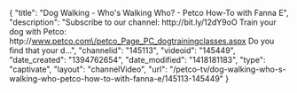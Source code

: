 {
    "title": "Dog Walking - Who's Walking Who? - Petco How-To with Fanna E",
    "description": "Subscribe to our channel: http:\/\/bit.ly\/12dY9oO Train your dog with Petco: http:\/\/www.petco.com\/petco_Page_PC_dogtrainingclasses.aspx Do you find that your d...",
    "channelid": "145113",
    "videoid": "145449",
    "date_created": "1394762654",
    "date_modified": "1418181183",
    "type": "captivate",
    "layout": "channelVideo",
    "url": "\/petco-tv\/dog-walking-who-s-walking-who-petco-how-to-with-fanna-e\/145113-145449"
}